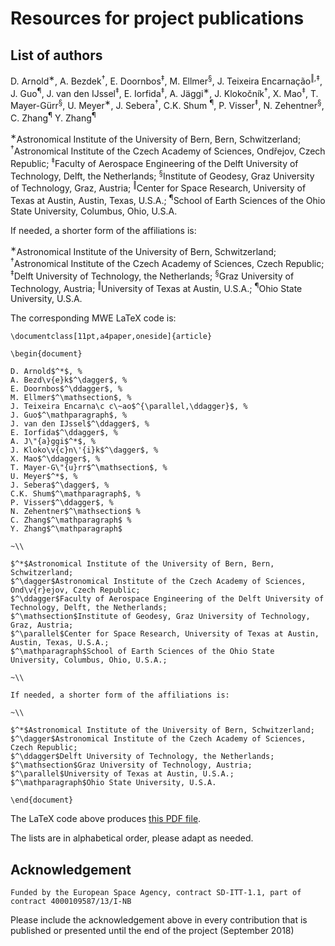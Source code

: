 # Resources for project publications

## List of authors 

D. Arnold<sup>&lowast;</sup>,
A. Bezdek<sup>&dagger;</sup>,
E. Doornbos<sup>&Dagger;</sup>,
M. Ellmer<sup>&sect;</sup>,
J. Teixeira Encarnação<sup>&#8214;,&Dagger;</sup>,
J. Guo<sup>&para;</sup>,
J. van den IJssel<sup>&Dagger;</sup>,
E. Iorfida<sup>&Dagger;</sup>,
A. Jäggi<sup>&lowast;</sup>,
J. Klokočník<sup>&dagger;</sup>,
X. Mao<sup>&Dagger;</sup>,
T. Mayer-Gürr<sup>&sect;</sup>,
U. Meyer<sup>&lowast;</sup>,
J. Sebera<sup>&dagger;</sup>,
C.K. Shum <sup>&para;</sup>,
P. Visser<sup>&Dagger;</sup>,
N. Zehentner<sup>&sect;</sup>,
C. Zhang<sup>&para;</sup>
Y. Zhang<sup>&para;</sup>
           
<sup>&lowast;</sup>Astronomical Institute of the University of Bern, Bern, Schwitzerland;
<sup>&dagger;</sup>Astronomical Institute of the Czech Academy of Sciences, Ondřejov, Czech Republic;
<sup>&Dagger;</sup>Faculty of Aerospace Engineering of the Delft University of Technology, Delft, the Netherlands;
<sup>&sect;</sup>Institute of Geodesy, Graz University of Technology, Graz, Austria;
<sup>&#8214;</sup>Center for Space Research, University of Texas at Austin, Austin, Texas, U.S.A.;
<sup>&para;</sup>School of Earth Sciences of the Ohio State University, Columbus, Ohio, U.S.A.

If needed, a shorter form of the affiliations is:

<sup>&lowast;</sup>Astronomical Institute of the University of Bern, Schwitzerland;
<sup>&dagger;</sup>Astronomical Institute of the Czech Academy of Sciences, Czech Republic;
<sup>&Dagger;</sup>Delft University of Technology, the Netherlands;
<sup>&sect;</sup>Graz University of Technology, Austria;
<sup>&#8214;</sup>University of Texas at Austin, U.S.A.;
<sup>&para;</sup>Ohio State University, U.S.A.

The corresponding MWE LaTeX code is:

```TeX
\documentclass[11pt,a4paper,oneside]{article}

\begin{document}

D. Arnold$^*$, %
A. Bezd\v{e}k$^\dagger$, %
E. Doornbos$^\ddagger$, %
M. Ellmer$^\mathsection$, %
J. Teixeira Encarna\c c\~ao$^{\parallel,\ddagger}$, %
J. Guo$^\mathparagraph$, %
J. van den IJssel$^\ddagger$, %
E. Iorfida$^\ddagger$, %
A. J\"{a}ggi$^*$, %
J. Kloko\v{c}n\'{i}k$^\dagger$, %
X. Mao$^\ddagger$, %
T. Mayer-G\"{u}rr$^\mathsection$, %
U. Meyer$^*$, %
J. Sebera$^\dagger$, %
C.K. Shum$^\mathparagraph$, %
P. Visser$^\ddagger$, %
N. Zehentner$^\mathsection$ %
C. Zhang$^\mathparagraph$ %
Y. Zhang$^\mathparagraph$

~\\

$^*$Astronomical Institute of the University of Bern, Bern, Schwitzerland;
$^\dagger$Astronomical Institute of the Czech Academy of Sciences, Ond\v{r}ejov, Czech Republic;
$^\ddagger$Faculty of Aerospace Engineering of the Delft University of Technology, Delft, the Netherlands;
$^\mathsection$Institute of Geodesy, Graz University of Technology, Graz, Austria;
$^\parallel$Center for Space Research, University of Texas at Austin, Austin, Texas, U.S.A.;
$^\mathparagraph$School of Earth Sciences of the Ohio State University, Columbus, Ohio, U.S.A.;

~\\

If needed, a shorter form of the affiliations is:

~\\

$^*$Astronomical Institute of the University of Bern, Schwitzerland;
$^\dagger$Astronomical Institute of the Czech Academy of Sciences, Czech Republic;
$^\ddagger$Delft University of Technology, the Netherlands;
$^\mathsection$Graz University of Technology, Austria;
$^\parallel$University of Texas at Austin, U.S.A.;
$^\mathparagraph$Ohio State University, U.S.A.

\end{document}

```

The LaTeX code above produces [this PDF file](http://jgte.github.io/gswarm/authors.pdf).

The lists are in alphabetical order, please adapt as needed.

## Acknowledgement 

`Funded by the European Space Agency, contract SD-ITT-1.1, part of contract 4000109587/13/I-NB`

Please include the acknowledgement above in every contribution that is published or presented until the end of the project (September 2018)

